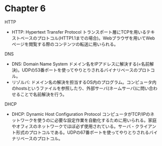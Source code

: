 # Chapter 6

HTTP
- HTTP: Hypertext Transfer Protocol トランスポート層にTCPを用いるテキストベースのプロトコル(HTTP1.1までの場合)。Webブラウザを用いてWebページを閲覧する際のコンテンツの転送に用いられる。

DNS
- DNS: Domain Name System ドメイン名をIPアドレスに解決する(=名前解決)。UDPの53番ポートを使ってやりとりされるバイナリベースのプロトコル。
- リゾルバ: ドメイン名の解決を担当するOS内のプログラム。コンピュータ内のhostsというファイルを参照したり、外部サーバ(ネームサーバ)に問い合わせることで名前解決を行う。

DHCP
- DHCP: Dynamic Host Configuration Protocol コンピュータがTCP/IPのネットワークを使うのに必要な設定作業を自動化するために用いられる。家庭やオフィスのネットワークでほぼ必ず使用されている。サーバ・クライアント形式のプロトコルである。UDPの67番ポートを使ってやりとりされるバイナリベースのプロトコル。
